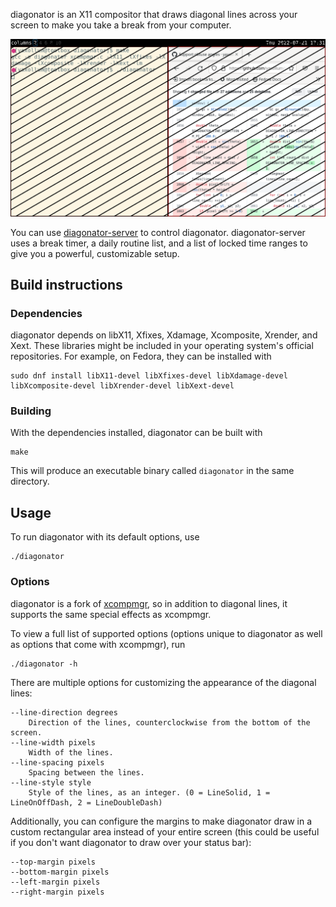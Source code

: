 diagonator is an X11 compositor that draws diagonal lines across your screen to make you take a break from your computer.

![diagonator running on a Qtile desktop](screenshot.png)

You can use [diagonator-server](https://github.com/yaxollum/diagonator-server) to control diagonator. diagonator-server uses a break timer, a daily routine list, and a list of locked time ranges to give you a powerful, customizable setup.

## Build instructions

### Dependencies

diagonator depends on libX11, Xfixes, Xdamage, Xcomposite, Xrender, and Xext. These libraries might be included in your operating system's official repositories. For example, on Fedora, they can be installed with

```
sudo dnf install libX11-devel libXfixes-devel libXdamage-devel libXcomposite-devel libXrender-devel libXext-devel
```

### Building

With the dependencies installed, diagonator can be built with

```
make
```

This will produce an executable binary called `diagonator` in the same directory.

## Usage

To run diagonator with its default options, use

```
./diagonator
```

### Options

diagonator is a fork of [xcompmgr](https://gitlab.freedesktop.org/xorg/app/xcompmgr), so in addition to diagonal lines, it supports the same special effects as xcompmgr.

To view a full list of supported options (options unique to diagonator as well as options that come with xcompmgr), run

```
./diagonator -h
```

There are multiple options for customizing the appearance of the diagonal lines:

```
--line-direction degrees
    Direction of the lines, counterclockwise from the bottom of the screen.
--line-width pixels
    Width of the lines.
--line-spacing pixels
    Spacing between the lines.
--line-style style
    Style of the lines, as an integer. (0 = LineSolid, 1 = LineOnOffDash, 2 = LineDoubleDash)
```

Additionally, you can configure the margins to make diagonator draw in a custom rectangular area instead of your entire screen (this could be useful if you don't want diagonator to draw over your status bar):

```
--top-margin pixels
--bottom-margin pixels
--left-margin pixels
--right-margin pixels
```
